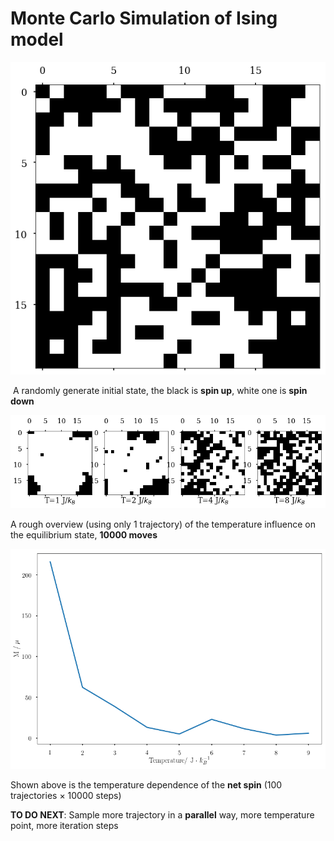 
# Monte Carlo Simulation of Ising model




![png](output_1_0.png)

​									A randomly generate initial state, the black is **spin up**, white one is **spin down**


![png](output_5_0.png)


A rough overview (using only 1 trajectory) of the temperature influence on the equilibrium state, **10000 moves**


![png](output_7_0.png)


Shown above is the temperature dependence of the **net spin** (100 trajectories $\times$ 10000 steps)

**TO DO NEXT**: Sample more trajectory in a **parallel** way, more temperature point, more iteration steps


